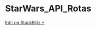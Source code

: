 # StarWars_API_Rotas

[Edit on StackBlitz ⚡️](https://stackblitz.com/edit/ionic-angular-routing-pai7wu)